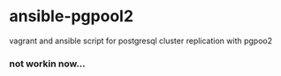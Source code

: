 # ansible-pgpool2
vagrant and ansible script for postgresql cluster replication with pgpoo2

### not workin now...
